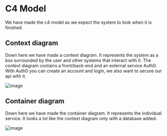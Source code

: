 # C4 Model
We have made the c4 model as we expect the system to look when it is finished.
## Context diagram
Down here we have made a context diagram. It represents the system as a box surrounded by the user and other systems that interact with it. The context diagram contains a front/back-end and an external service Auth0. With Auth0 you can create an account and login, we also want to secure our api with it.

![image](https://github.com/wocevv/Documentation/assets/103424907/2be0d5f1-5913-4330-b95d-5f65579b0d2e)

## Container diagram
Down here we have made the container diagram. It represents the individual service. It looks a lot like the context diagram only with a database added.

![image](https://github.com/wocevv/Documentation/assets/103424907/0191bcff-3185-41e0-8692-679819fe2f2c)
